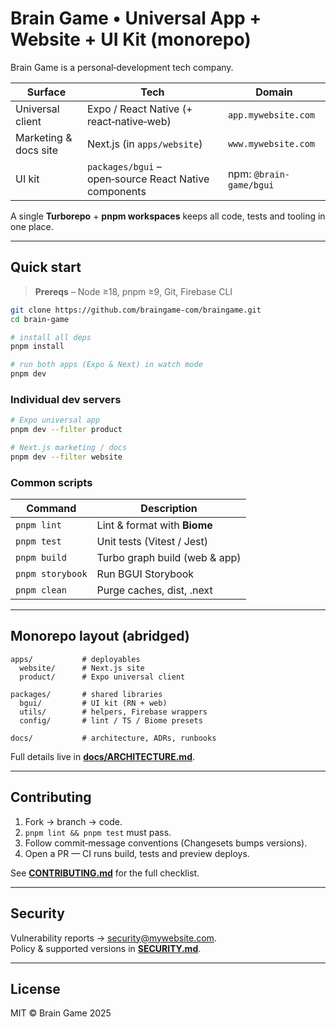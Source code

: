 # Brain Game • Universal App + Website + UI Kit (monorepo)

Brain Game is a personal‑development tech company.

| Surface | Tech | Domain |
|---------|------|--------|
| Universal client | Expo / React Native (+ react‑native‑web) | `app.mywebsite.com` |
| Marketing & docs site | Next.js (in `apps/website`) | `www.mywebsite.com` |
| UI kit | `packages/bgui` – open‑source React Native components | npm: `@brain-game/bgui` |

A single **Turborepo** + **pnpm workspaces** keeps all code, tests and tooling in one place.

---

## Quick start

> **Prereqs** – Node ≥18, pnpm ≥9, Git, Firebase CLI

```bash
git clone https://github.com/braingame-com/braingame.git
cd brain-game

# install all deps
pnpm install

# run both apps (Expo & Next) in watch mode
pnpm dev
```

### Individual dev servers

```bash
# Expo universal app
pnpm dev --filter product

# Next.js marketing / docs
pnpm dev --filter website
```

### Common scripts

| Command | Description |
|---------|-------------|
| `pnpm lint` | Lint & format with **Biome** |
| `pnpm test` | Unit tests (Vitest / Jest) |
| `pnpm build` | Turbo graph build (web & app) |
| `pnpm storybook` | Run BGUI Storybook |
| `pnpm clean` | Purge caches, dist, .next |

---

## Monorepo layout (abridged)

```
apps/           # deployables
  website/      # Next.js site
  product/      # Expo universal client

packages/       # shared libraries
  bgui/         # UI kit (RN + web)
  utils/        # helpers, Firebase wrappers
  config/       # lint / TS / Biome presets

docs/           # architecture, ADRs, runbooks
```

Full details live in **[docs/ARCHITECTURE.md](docs/ARCHITECTURE.md)**.

---

## Contributing

1. Fork → branch → code.  
2. `pnpm lint && pnpm test` must pass.  
3. Follow commit‑message conventions (Changesets bumps versions).  
4. Open a PR — CI runs build, tests and preview deploys.

See **[CONTRIBUTING.md](CONTRIBUTING.md)** for the full checklist.

---

## Security

Vulnerability reports → security@mywebsite.com.  
Policy & supported versions in **[SECURITY.md](SECURITY.md)**.

---

## License

MIT © Brain Game 2025
